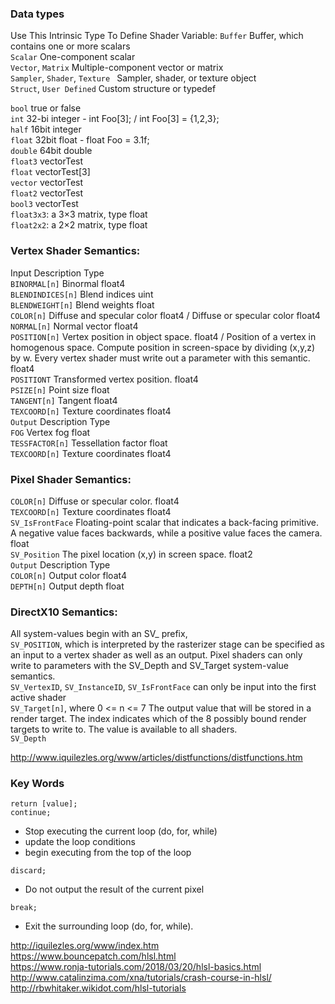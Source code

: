 ### Data types  

Use This Intrinsic Type    To Define Shader Variable: 
`Buffer`    Buffer, which contains one or more scalars  
`Scalar`    One-component scalar  
`Vector`, `Matrix`    Multiple-component vector or matrix  
`Sampler`, `Shader`, `Texture `   Sampler, shader, or texture object  
`Struct`, `User Defined`    Custom structure or typedef  


`bool` true or false  
`int` 32-bi integer  - int Foo[3]; / int Foo[3] = {1,2,3};  
`half` 16bit integer  
`float` 32bit float  - float Foo = 3.1f;  
`double` 64bit double  
`float3` vectorTest  
`float` vectorTest[3]  
`vector` vectorTest  
`float2` vectorTest    
`bool3` vectorTest    
`float3x3`: a 3×3 matrix, type float  
`float2x2`: a 2×2 matrix, type float  


### Vertex Shader Semantics:

Input	Description	Type  
`BINORMAL[n]`	Binormal	float4  
`BLENDINDICES[n]`	Blend indices	uint    
`BLENDWEIGHT[n]`	Blend weights	float    
`COLOR[n]`	Diffuse and specular color	float4  / Diffuse or specular color	float4  
`NORMAL[n]`	Normal vector	float4  
`POSITION[n]`	Vertex position in object space.	float4  / Position of a vertex in homogenous space. Compute position in screen-space by dividing (x,y,z) by w. Every vertex shader must write out a parameter with this semantic.	float4  
`POSITIONT`	Transformed vertex position.	float4  
`PSIZE[n]`	Point size	float   
`TANGENT[n]`	Tangent	float4  
`TEXCOORD[n]`	Texture coordinates	float4  
`Output`	Description	Type  
`FOG`	Vertex fog	float  
`TESSFACTOR[n]`	Tessellation factor	float  
`TEXCOORD[n]`	Texture coordinates	float4  

### Pixel Shader Semantics:
`COLOR[n]`	Diffuse or specular color.	float4  
`TEXCOORD[n]`	Texture coordinates	float4  
`SV_IsFrontFace`	Floating-point scalar that indicates a back-facing primitive. A negative value faces backwards, while a positive value faces the camera. float  
`SV_Position`	The pixel location (x,y) in screen space. float2  
`Output`	Description	Type   
`COLOR[n]`	Output color	float4  
`DEPTH[n]`	Output depth	float  

### DirectX10 Semantics:  
All system-values begin with an SV_ prefix,  
 `SV_POSITION`, which is interpreted by the rasterizer stage can be specified as an input to a vertex shader as well as an output. 
 Pixel shaders can only write to parameters with the SV_Depth and SV_Target system-value semantics.  
 `SV_VertexID`, `SV_InstanceID`, `SV_IsFrontFace` can only be input into the first active shader   
 `SV_Target[n]`, where 0 <= n <= 7	The output value that will be stored in a render target. The index indicates which of the 8 possibly bound render targets to write to. The value is available to all shaders.  
`SV_Depth`  



http://www.iquilezles.org/www/articles/distfunctions/distfunctions.htm   
### Key Words

`return [value];`  
`continue;`   
- Stop executing the current loop (do, for, while)  
- update the loop conditions  
- begin executing from the top of the loop  

`discard;`  
- Do not output the result of the current pixel   

`break;`  
- Exit the surrounding loop (do, for, while).

http://iquilezles.org/www/index.htm   
https://www.bouncepatch.com/hlsl.html  
https://www.ronja-tutorials.com/2018/03/20/hlsl-basics.html  
http://www.catalinzima.com/xna/tutorials/crash-course-in-hlsl/  
http://rbwhitaker.wikidot.com/hlsl-tutorials
